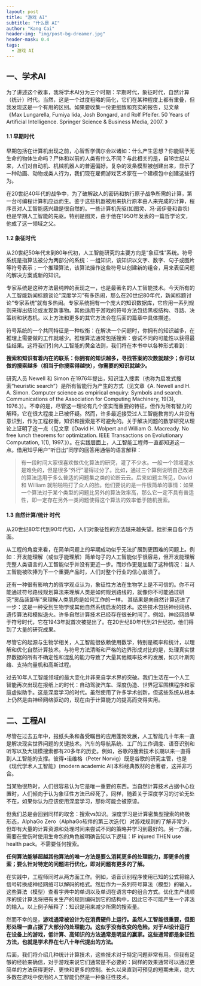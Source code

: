 ```yaml
---
layout: post
title: "游戏 AI"
subtitle: "什么是 AI"
author: "Kang Cai"
header-img: "img/post-bg-dreamer.jpg"
header-mask: 0.4
tags:
  - 游戏 AI
---
```



## 一、学术AI

为了讲述这个故事，我将学术AI分为三个时期：早期时代，象征时代，自然计算（统计）时代。当然，这是一个过度粗略的简化，它们在某种程度上都有重叠，但我发现这是一个有用的区别。如果要收集一份更细致和充实的报告，见文章《Max Lungarella, Fumiya Iida, Josh Bongard, and Rolf Pfeifer. 50 Years of Artificial Intelligence. Springer Science & Business Media, 2007. 》

#### 1.1 早期时代

早期包括在计算机出现之前，心智哲学偶尔会以诸如：什么产生思想？你能赋予无生命的物体生命吗？尸体和以前的人类有什么不同？与此相关的是，自18世纪以来，人们对自动机、机械机器人的普遍偏好。复杂的发条模型被创建出来，显示了一种动画、动物或类人行为，我们现在雇佣游戏艺术家在一个建模包中创建这些行为。

在20世纪40年代的战争中，为了破解敌人的密码和执行原子战争所需的计算，第一台可编程计算机应运而生。鉴于这些机器被用来执行原本由人来完成的计算，程序员对人工智能感兴趣是很自然的。一些计算机先驱(如图灵、冯·诺伊曼和香农)也是早期人工智能的先驱。特别是图灵，由于他在1950年发表的一篇哲学论文，他成了这一领域之父。

#### 1.2 象征时代

从20世纪50年代末到80年代初，人工智能研究的主要方向是“象征性”系统。符号系统是指算法被分为两部分的系统：一组知识，该知识以文字、数字、句子或图片等符号表示；一个推理算法，该算法操作这些符号以创建新的组合，用来表征问题的解决方案或新的知识。

专家系统是这种方法最纯粹的表现之一，也是最著名的人工智能技术。今天所有的人工智能新闻标题谈论“深度学习”有多热闹，那么在20世纪80年代，新闻标题讨论“专家系统”就有多热闹。专家系统拥有一个庞大的知识数据库，它应用一系列规则来得出结论或发现新事物。其他适用于游戏的符号方法包括黑板结构、寻路、决策树和状态机。以上方法和更多的其它方法会在后面的篇章中具体描述。

符号系统的一个共同特征是一种权衡：在解决一个问题时，你拥有的知识越多，在推理上需要做的工作就越少。推理算法通常包括搜索：尝试不同的可能性以获得最佳结果。这将我们引向人工智能的黄金法则，我们将在本书中以各种形式看到：

**搜索和知识有着内在的联系：你拥有的知识越多，寻找答案的次数就越少；你可以做的搜索越多（相当于你搜索得越快），你需要的知识就越少。**

研究人员 Newell 和 Simon 在1976年提出，知识注入搜索（也称为启发式搜索“heuristic search”）是所有智能行为产生的方式（见文章《A. Newell and H. A. Simon. Computer science as empirical enquiry: Symbols and search. Communications of the Association for Computing Machinery, 19(3), 1976.》）。不幸的是，尽管这一理论有几个坚实而重要的特征，但作为所有智力的解释，它在很大程度上已被怀疑。然而，许多最近接受过人工智能教育的人并没有意识到，作为工程权衡，知识和搜索是不可避免的。关于解决问题的数学研究从理论上证明了这一点（见文章《David H. Wolpert and William G. Macready. No free lunch theorems for optimization. IEEE Transactions on Evolutionary Computation, 1(1), 1997.》）。在实践层面上，人工智能工程师一直都知道这一点。借用知乎用户“听日出”同学的回答用通俗的语言解释：

> 有一段时间大家很喜欢做优化算法的研究，灌了不少水。一般一个领域灌水是难免的，但是很多“外行”灌得过分了。比如，通过三个算例说明自己改进的算法适用于多么普适的问题集之类的论断云云。后来如题主所见，David 和 William 就啪啪啪打了众人的脸。他们要说的是一件很简单的事情：如果一个算法对于某个类型的问题比另外的算法效率高，那么它一定不具有普适性，即一定存在另外一类问题使得这个算法的效率低于随机搜索。

#### 1.3 自然计算/统计 时代

从20世纪80年代到90年代初，人们对象征性的方法越来越失望。挫折来自各个方面。

从工程的角度来看，在简单问题上的早期成功似乎无法扩展到更困难的问题上。例如：开发能理解（或似乎能理解）简单句子的人工智能似乎很容易，但开发能理解完整人类语言的人工智能似乎并没有更近一步。而炒作更是加剧了这种情况：当人工智能被吹捧为下一个重要产品时，人们对整个行业的信心崩溃了。

还有一种很有影响力的哲学观点认为，象征性方法在生物学上是不可信的。你不可能通过符号路线规划算法来理解人类是如何规划路线的，就像你不可能通过研究“货品装卸车”来理解人类肌肉是如何工作的一样。
其结果是向自然计算迈进了一步：这是一种受到生物学或其他自然系统启发的技术。这些技术包括神经网络、遗传算法和模拟退火。许多自然计算技术已经存在很长时间了。例如，神经网络早于符号时代，它在1943年就首次被提出了。在20世纪80年代到21世纪初，他们得到了大量的研究成果。

尽管它的起源与生物学相关，人工智能很依赖使用数学，特别是概率和统计，以理解和优化自然计算技术。与符号方法清晰和严格的边界形成对比的是，处理真实世界数据的所有不确定性和混乱的能力导致了大量其他概率技术的发展，如贝叶斯网络、支持向量机和高斯过程。

过去10年人工智能领域的最大变化并非来自学术界的突破。我们生活在一个人工智能再次出现在报纸上的时代：自动驾驶汽车、深度伪造、世界冠军围棋程序和家庭虚拟助手。这是深度学习的时代。虽然使用了许多学术创新，但这些系统从根本上仍然是由神经网络驱动的，现在由于计算能力的提高而变得实用。

## 二、工程AI

尽管在过去五年中，报纸头条和备受瞩目的应用蓬勃发展，人工智能几十年来一直是解决现实世界问题的关键技术。汽车的导航系统、工厂的工作调度、语音识别和听写以及大规模搜索都有20多年的历史。例如，谷歌的搜索技术长期以来一直得到人工智能的支撑。彼得•诺维格（Peter Norvig）既是谷歌的研究主管，也是《现代学术人工智能》(modern academic AI)本科经典教材的合著者，这并非巧合。

当某物很热时，人们很容易认为它是唯一重要的东西。当自然计算技术占据中心位置时，人们倾向于认为象征性方法已经死了。同样，随着关于深度学习的讨论无处不在，如果你认为应该使用深度学习，那你可能会被原谅。

但我们总是会回到同样的取舍：搜索vs知识。深度学习是计算密集型搜索的终极形态，AlphaGo Zero（AlphaGo软件的第三次迭代）对游戏规则的了解非常少，但却有大量的计算资源和处理时间来尝试不同的策略并学习到最好的。另一方面，需要在受伤时使用生命包的角色被明确告知以下逻辑：IF injured THEN use health pack。不需要任何搜索。

**任何算法能够超越其他算法的唯一方法是要么消耗更多的处理能力，即更多的搜索；要么针对特定的问题进行优化，即对问题有更多的了解。**

在实践中，工程师同时从两方面工作。例如，语音识别程序使用已知的公式将输入信号转换成神经网络可以解码的格式。然后作为一系列符号算法（模型）的输入，这些算法（模型）查看字典中的单词以及单词在语言中的组合方式。优化生产线顺序的统计算法将把有关生产的规则编码到它的结构中，因此它不可能产生一个非法的输入。以上例子解释了：知识是用来减少所需的搜索量。

然而不幸的是，**游戏通常被设计为在消费硬件上运行。虽然人工智能很重要，但图形处理一直占据了大部分的处理能力。这似乎没有改变的危险。对于AI设计运行在设备上的游戏，低计算、高知识的方法通常是明显的赢家。这些通常都是象征性方法，也就是学术界在七八十年代提出的方法。**

后面，我们将介绍几种统计计算技术，这些技术对于特定问题非常有用。但我有足够的经验来确信，对于游戏来说它们通常是不必要的：同样的效果通常可以通过更简单的方法获得更好、更快和更多的控制。长久以来直到可预见的短期未来，绝大多数在游戏中使用的人工智能仍然是一种象征性技术。



